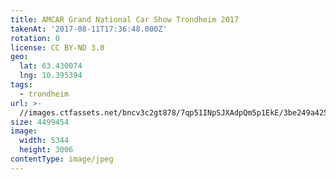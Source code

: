 ```yaml
---
title: AMCAR Grand National Car Show Trondheim 2017
takenAt: '2017-08-11T17:36:48.000Z'
rotation: 0
license: CC BY-ND 3.0
geo:
  lat: 63.430074
  lng: 10.395394
tags:
  - trondheim
url: >-
  //images.ctfassets.net/bncv3c2gt878/7qp51INpSJXAdpQm5p1EkE/3be249a425432eecd7d7e8b1e2be6654/amcar-grand-national-car-show-trondheim-2017_36508183665_o
size: 4499454
image:
  width: 5344
  height: 3006
contentType: image/jpeg
---
```


